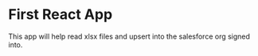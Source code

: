 # First React App 

This app will help read xlsx files and upsert into the salesforce org signed into.

